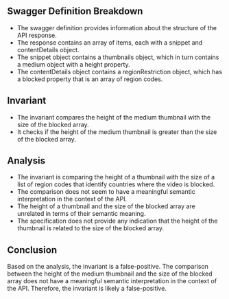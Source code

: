 ## Swagger Definition Breakdown
- The swagger definition provides information about the structure of the API response.
- The response contains an array of items, each with a snippet and contentDetails object.
- The snippet object contains a thumbnails object, which in turn contains a medium object with a height property.
- The contentDetails object contains a regionRestriction object, which has a blocked property that is an array of region codes.

## Invariant
- The invariant compares the height of the medium thumbnail with the size of the blocked array.
- It checks if the height of the medium thumbnail is greater than the size of the blocked array.

## Analysis
- The invariant is comparing the height of a thumbnail with the size of a list of region codes that identify countries where the video is blocked.
- The comparison does not seem to have a meaningful semantic interpretation in the context of the API.
- The height of a thumbnail and the size of the blocked array are unrelated in terms of their semantic meaning.
- The specification does not provide any indication that the height of the thumbnail is related to the size of the blocked array.

## Conclusion
Based on the analysis, the invariant is a false-positive. The comparison between the height of the medium thumbnail and the size of the blocked array does not have a meaningful semantic interpretation in the context of the API. Therefore, the invariant is likely a false-positive.
